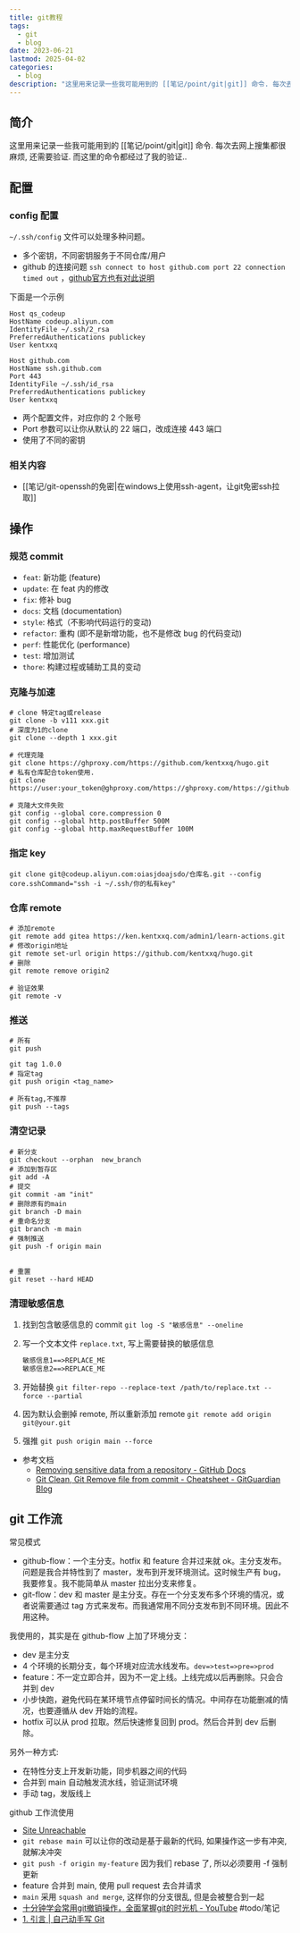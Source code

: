 ```yaml
---
title: git教程
tags:
  - git
  - blog
date: 2023-06-21
lastmod: 2025-04-02
categories:
  - blog
description: "这里用来记录一些我可能用到的 [[笔记/point/git|git]] 命令. 每次去网上搜集都很麻烦, 还需要验证. 而这里的命令都经过了我的验证.."
---
```


## 简介

这里用来记录一些我可能用到的 [[笔记/point/git|git]] 命令. 每次去网上搜集都很麻烦, 还需要验证. 而这里的命令都经过了我的验证..

## 配置

### config 配置

`~/.ssh/config` 文件可以处理多种问题。

- 多个密钥，不同密钥服务于不同仓库/用户
- github 的连接问题 `ssh connect to host github.com port 22 connection timed out` ，[github官方也有对此说明](https://docs.github.com/en/authentication/troubleshooting-ssh/using-ssh-over-the-https-port)

下面是一个示例

```
Host qs_codeup
HostName codeup.aliyun.com
IdentityFile ~/.ssh/2_rsa
PreferredAuthentications publickey
User kentxxq

Host github.com
HostName ssh.github.com
Port 443
IdentityFile ~/.ssh/id_rsa
PreferredAuthentications publickey
User kentxxq
```

- 两个配置文件，对应你的 2 个账号
- Port 参数可以让你从默认的 22 端口，改成连接 443 端口
- 使用了不同的密钥

### 相关内容

- [[笔记/git-openssh的免密|在windows上使用ssh-agent，让git免密ssh拉取]]

## 操作

### 规范 commit

- `feat`: 新功能 (feature)
- `update`: 在 feat 内的修改
- `fix`: 修补 bug
- `docs`: 文档 (documentation)
- `style`: 格式（不影响代码运行的变动)  
- `refactor`: 重构 (即不是新增功能，也不是修改 bug 的代码变动)
- `perf`: 性能优化 (performance)
- `test`: 增加测试
- `thore`: 构建过程或辅助工具的变动

### 克隆与加速

```shell
# clone 特定tag或release
git clone -b v111 xxx.git
# 深度为1的clone
git clone --depth 1 xxx.git

# 代理克隆
git clone https://ghproxy.com/https://github.com/kentxxq/hugo.git
# 私有仓库配合token使用.
git clone https://user:your_token@ghproxy.com/https://ghproxy.com/https://github.com/kentxxq/hugo.git

# 克隆大文件失败
git config --global core.compression 0
git config --global http.postBuffer 500M
git config --global http.maxRequestBuffer 100M
```

### 指定 key

```shell
git clone git@codeup.aliyun.com:oiasjdoajsdo/仓库名.git --config core.sshCommand="ssh -i ~/.ssh/你的私有key"
```

### 仓库 remote

```shell
# 添加remote
git remote add gitea https://ken.kentxxq.com/admin1/learn-actions.git
# 修改origin地址
git remote set-url origin https://github.com/kentxxq/hugo.git
# 删除
git remote remove origin2

# 验证效果
git remote -v
```

### 推送

```shell
# 所有
git push

git tag 1.0.0
# 指定tag
git push origin <tag_name>

# 所有tag,不推荐
git push --tags
```

### 清空记录

```shell
# 新分支
git checkout --orphan  new_branch
# 添加到暂存区
git add -A
# 提交
git commit -am "init"
# 删除原有的main
git branch -D main
# 重命名分支
git branch -m main
# 强制推送
git push -f origin main


# 重置
git reset --hard HEAD
```

### 清理敏感信息

1. 找到包含敏感信息的 commit `git log -S "敏感信息" --oneline`
2. 写一个文本文件 `replace.txt`, 写上需要替换的敏感信息

    ```txt
    敏感信息1==>REPLACE_ME
    敏感信息2==>REPLACE_ME
    ```

3. 开始替换 `git filter-repo --replace-text /path/to/replace.txt --force --partial`
4. 因为默认会删掉 remote, 所以重新添加 remote `git remote add origin git@your.git`
5. 强推 `git push origin main --force`


- 参考文档
    - [Removing sensitive data from a repository - GitHub Docs](https://docs.github.com/en/authentication/keeping-your-account-and-data-secure/removing-sensitive-data-from-a-repository)
    - [Git Clean, Git Remove file from commit - Cheatsheet - GitGuardian Blog](https://blog.gitguardian.com/rewriting-git-history-cheatsheet/)

## git 工作流

常见模式

- github-flow：一个主分支。hotfix 和 feature 合并过来就 ok。主分支发布。问题是我合并特性到了 master，发布到开发环境测试。这时候生产有 bug，我要修复。我不能简单从 master 拉出分支来修复。
- git-flow：dev 和 master 是主分支。存在一个分支发布多个环境的情况，或者说需要通过 tag 方式来发布。而我通常用不同分支发布到不同环境。因此不用这种。

我使用的，其实是在 github-flow 上加了环境分支：

- dev 是主分支
- 4 个环境的长期分支，每个环境对应流水线发布。`dev=>test=>pre=>prod`
- feature：不一定立即合并，因为不一定上线。上线完成以后再删除。只会合并到 dev
- 小步快跑，避免代码在某环境节点停留时间长的情况。中间存在功能删减的情况，也要遵循从 dev 开始的流程。
- hotfix 可以从 prod 拉取。然后快速修复回到 prod。然后合并到 dev 后删除。

另外一种方式:

- 在特性分支上开发新功能，同步机器之间的代码
- 合并到 main 自动触发流水线，验证测试环境
- 手动 tag，发版线上

github 工作流使用

- [Site Unreachable](https://www.youtube.com/watch?v=uj8hjLyEBmU)
- `git rebase main` 可以让你的改动是基于最新的代码, 如果操作这一步有冲突, 就解决冲突
- `git push -f origin my-feature` 因为我们 rebase 了, 所以必须要用 -f 强制更新
- feature 合并到 main, 使用 pull request 去合并请求
- `main` 采用 `squash and merge`, 这样你的分支很乱, 但是会被整合到一起
- [十分钟学会常用git撤销操作，全面掌握git的时光机 - YouTube](https://www.youtube.com/watch?v=ol7CMoJuAvI)  #todo/笔记
- [1. 引言 | 自己动手写 Git](https://wyag-zh.hanyujie.xyz/docs/1.-%E5%BC%95%E8%A8%80.html)

